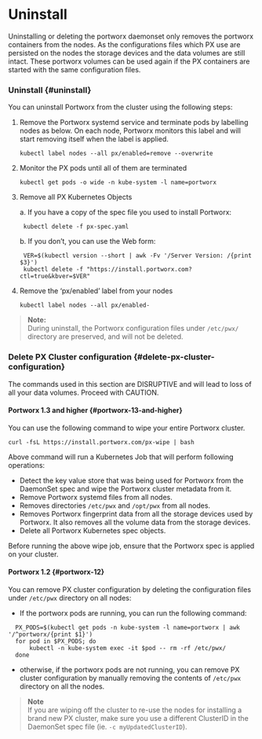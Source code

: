 # Uninstall



Uninstalling or deleting the portworx daemonset only removes the portworx containers from the nodes. As the configurations files which PX use are persisted on the nodes the storage devices and the data volumes are still intact. These portworx volumes can be used again if the PX containers are started with the same configuration files.

### Uninstall {#uninstall}

You can uninstall Portworx from the cluster using the following steps:

1. Remove the Portworx systemd service and terminate pods by labelling nodes as below. On each node, Portworx monitors this label and will start removing itself when the label is applied.

   ```text
   kubectl label nodes --all px/enabled=remove --overwrite
   ```

2. Monitor the PX pods until all of them are terminated

   ```text
   kubectl get pods -o wide -n kube-system -l name=portworx
   ```

3. Remove all PX Kubernetes Objects

   a. If you have a copy of the spec file you used to install Portworx:

   ```text
    kubectl delete -f px-spec.yaml
   ```

   b. If you don’t, you can use the Web form:

   ```text
    VER=$(kubectl version --short | awk -Fv '/Server Version: /{print $3}')
    kubectl delete -f "https://install.portworx.com?ctl=true&kbver=$VER"
   ```

4. Remove the ‘px/enabled’ label from your nodes

   ```text
   kubectl label nodes --all px/enabled-
   ```

> **Note:**  
> During uninstall, the Portworx configuration files under `/etc/pwx/` directory are preserved, and will not be deleted.

### Delete PX Cluster configuration {#delete-px-cluster-configuration}

The commands used in this section are DISRUPTIVE and will lead to loss of all your data volumes. Proceed with CAUTION.

#### Portworx 1.3 and higher {#portworx-13-and-higher}

You can use the following command to wipe your entire Portworx cluster.

```text
curl -fsL https://install.portworx.com/px-wipe | bash
```

Above command will run a Kubernetes Job that will perform following operations:

* Detect the key value store that was being used for Portworx from the DaemonSet spec and wipe the Portworx cluster metadata from it.
* Remove Portworx systemd files from all nodes.
* Removes directories `/etc/pwx` and `/opt/pwx` from all nodes.
* Removes Portworx fingerprint data from all the storage devices used by Portworx. It also removes all the volume data from the storage devices.
* Delete all Portworx Kubernetes spec objects.

Before running the above wipe job, ensure that the Portworx spec is applied on your cluster.

#### Portworx 1.2 {#portworx-12}

You can remove PX cluster configuration by deleting the configuration files under `/etc/pwx` directory on all nodes:

* If the portworx pods are running, you can run the following command:

```text
  PX_PODS=$(kubectl get pods -n kube-system -l name=portworx | awk '/^portworx/{print $1}')
  for pod in $PX_PODS; do
      kubectl -n kube-system exec -it $pod -- rm -rf /etc/pwx/
  done
```

* otherwise, if the portworx pods are not running, you can remove PX cluster configuration by manually removing the contents of `/etc/pwx` directory on all the nodes.

> **Note**  
> If you are wiping off the cluster to re-use the nodes for installing a brand new PX cluster, make sure you use a different ClusterID in the DaemonSet spec file \(ie. `-c myUpdatedClusterID`\).

